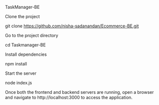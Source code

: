 TaskManager-BE

Clone the project

git clone https://github.com/nisha-sadanandan/Ecommerce-BE.git

Go to the project directory

cd Taskmanager-BE

Install dependencies

npm install

Start the server

node index.js

Once both the frontend and backend servers are running, open a browser and navigate to http://localhost:3000 to access the application.
